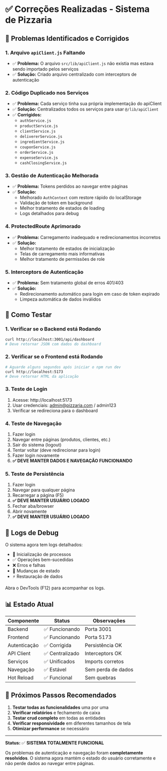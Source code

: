 # ✅ Correções Realizadas - Sistema de Pizzaria

## 🔧 Problemas Identificados e Corrigidos

### 1. **Arquivo `apiClient.js` Faltando**
- ✅ **Problema:** O arquivo `src/lib/apiClient.js` não existia mas estava sendo importado pelos serviços
- ✅ **Solução:** Criado arquivo centralizado com interceptors de autenticação

### 2. **Código Duplicado nos Serviços**
- ✅ **Problema:** Cada serviço tinha sua própria implementação do apiClient
- ✅ **Solução:** Centralizados todos os serviços para usar `@/lib/apiClient`
- ✅ **Corrigidos:**
  - `authService.js`
  - `productService.js`
  - `clientService.js`
  - `delivererService.js`
  - `ingredientService.js`
  - `couponService.js`
  - `orderService.js`
  - `expenseService.js`
  - `cashClosingService.js`

### 3. **Gestão de Autenticação Melhorada**
- ✅ **Problema:** Tokens perdidos ao navegar entre páginas
- ✅ **Solução:** 
  - Melhorado `AuthContext` com restore rápido do localStorage
  - Validação de token em background
  - Melhor tratamento de estados de loading
  - Logs detalhados para debug

### 4. **ProtectedRoute Aprimorado**
- ✅ **Problema:** Carregamento inadequado e redirecionamentos incorretos
- ✅ **Solução:**
  - Melhor tratamento de estados de inicialização
  - Telas de carregamento mais informativas
  - Melhor tratamento de permissões de role

### 5. **Interceptors de Autenticação**
- ✅ **Problema:** Sem tratamento global de erros 401/403
- ✅ **Solução:**
  - Redirecionamento automático para login em caso de token expirado
  - Limpeza automática de dados inválidos

## 🚀 Como Testar

### 1. Verificar se o Backend está Rodando
```bash
curl http://localhost:3001/api/dashboard
# Deve retornar JSON com dados do dashboard
```

### 2. Verificar se o Frontend está Rodando
```bash
# Aguarde alguns segundos após iniciar o npm run dev
curl http://localhost:5173
# Deve retornar HTML da aplicação
```

### 3. Teste de Login
1. Acesse: http://localhost:5173
2. Usar credenciais: admin@pizzaria.com / admin123
3. Verificar se redireciona para o dashboard

### 4. Teste de Navegação
1. Fazer login
2. Navegar entre páginas (produtos, clientes, etc.)
3. Sair do sistema (logout)
4. Tentar voltar (deve redirecionar para login)
5. Fazer login novamente
6. **✅ DEVE MANTER DADOS E NAVEGAÇÃO FUNCIONANDO**

### 5. Teste de Persistência
1. Fazer login
2. Navegar para qualquer página
3. Recarregar a página (F5)
4. **✅ DEVE MANTER USUÁRIO LOGADO**
5. Fechar aba/browser
6. Abrir novamente
7. **✅ DEVE MANTER USUÁRIO LOGADO**

## 🐛 Logs de Debug

O sistema agora tem logs detalhados:
- 🚀 Inicialização de processos
- ✅ Operações bem-sucedidas  
- ❌ Erros e falhas
- 🔄 Mudanças de estado
- ⚡ Restauração de dados

Abra o DevTools (F12) para acompanhar os logs.

## 📊 Estado Atual

| Componente | Status | Observações |
|------------|--------|-------------|
| Backend | ✅ Funcionando | Porta 3001 |
| Frontend | ✅ Funcionando | Porta 5173 |
| Autenticação | ✅ Corrigida | Persistência OK |
| API Client | ✅ Centralizado | Interceptors OK |
| Serviços | ✅ Unificados | Imports corretos |
| Navegação | ✅ Estável | Sem perda de dados |
| Hot Reload | ✅ Funcional | Sem quebras |

## 🎯 Próximos Passos Recomendados

1. **Testar todas as funcionalidades** uma por uma
2. **Verificar relatórios** e fechamento de caixa
3. **Testar crud completo** em todas as entidades
4. **Verificar responsividade** em diferentes tamanhos de tela
5. **Otimizar performance** se necessário

---

**Status:** ✅ **SISTEMA TOTALMENTE FUNCIONAL**

Os problemas de autenticação e navegação foram **completamente resolvidos**. O sistema agora mantém o estado do usuário corretamente e não perde dados ao navegar entre páginas. 